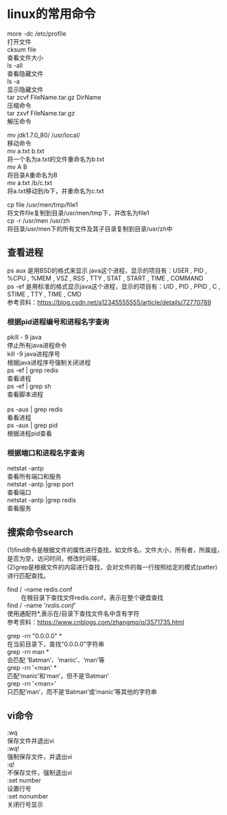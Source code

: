 # linux的常用命令

more -dc /etc/profile<br>              打开文件<br>
cksum file<br>                         查看文件大小<br>
ls -all<br>                            查看隐藏文件<br>
ls -a<br>                              显示隐藏文件<br>
tar zcvf FileName.tar.gz DirName<br>   压缩命令<br>
tar zxvf FileName.tar.gz<br>           解压命令<br>     

mv jdk1.7.0_80/ /usr/local/<br>        移动命令<br>
mv a.txt b.txt<br>                     将一个名为a.txt的文件重命名为b.txt<br>
mv A B<br>                             将目录A重命名为B<br>
mv a.txt /b/c.txt<br>                  将a.txt移动到/b下，并重命名为c.txt<br>

cp file /usr/men/tmp/file1<br>         将文件file复制到目录/usr/men/tmp下，并改名为file1<br>
cp -r /usr/men /usr/zh<br>             将目录/usr/men下的所有文件及其子目录复制到目录/usr/zh中<br>

查看进程
------

ps aux 是用BSD的格式来显示 java这个进程，显示的项目有：USER , PID , %CPU , %MEM , VSZ , RSS , TTY , STAT , START , TIME , COMMAND<br>
ps -ef 是用标准的格式显示java这个进程，显示的项目有：UID , PID , PPID , C , STIME , TTY , TIME , CMD<br>
参考资料：https://blog.csdn.net/a12345555555/article/details/72770789<br>

### 根据pid进程编号和进程名字查询
pkill - 9 java<br>                    停止所有java进程命令<br>
kill -9 java进程序号<br>               根据java进程序号强制关闭进程<br>
ps -ef  | grep redis<br>              查看进程<br> 
ps -ef | grep sh<br>                  查看脚本进程<br>         
ps -aux | grep redis<br>              看看进程<br>
ps -aux | grep pid<br>                根据进程pid查看<br>
### 根据端口和进程名字查询
netstat -antp<br>                     查看所有端口和服务<br> 
netstat -antp |grep port<br>          查看端口<br> 
netstat -antp |grep redis<br>         查看服务<br> 



搜索命令search
------
(1)find命令是根据文件的属性进行查找，如文件名，文件大小，所有者，所属组，是否为空，访问时间，修改时间等。<br>
(2)grep是根据文件的内容进行查找，会对文件的每一行按照给定的模式(patter)进行匹配查找。<br>


find / -name redis.conf <br> 　　        在根目录下查找文件redis.conf，表示在整个硬盘查找<br>
find / -name '*redis.conf*'<br>        使用通配符*,表示在/目录下查找文件名中含有字符<br>
参考资料：https://www.cnblogs.com/zhangmo/p/3571735.html

grep -rn "0.0.0.0" *<br>               在当前目录下，查找"0.0.0.0"字符串<br>
grep -rn man *<br>                     会匹配 ‘Batman’、‘manic’、‘man’等<br>
grep -rn '\<man' *<br>                 匹配‘manic’和‘man’，但不是‘Batman’<br>
grep -rn '\<man\>'<br>                 只匹配‘man’，而不是‘Batman’或‘manic’等其他的字符串<br>


vi命令
------
:wq<br>            保存文件并退出vi<br>
:wq!<br>           强制保存文件，并退出vi<br>
:q!<br>            不保存文件，强制退出vi<br>
:set number<br>    设置行号<br>
:set nonumber<br>  关闭行号显示<br>


